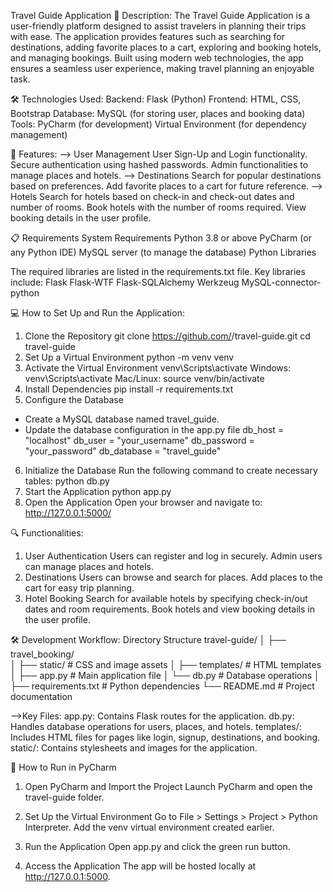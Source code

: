 Travel Guide Application
📖 Description:
The Travel Guide Application is a user-friendly platform designed to assist travelers in planning their trips with ease. The application provides features such as searching for destinations, adding favorite places to a cart, exploring and booking hotels, and managing bookings. Built using modern web technologies, the app ensures a seamless user experience, making travel planning an enjoyable task.


🛠 Technologies Used:
Backend: Flask (Python)
Frontend: HTML, CSS, Bootstrap
Database: MySQL (for storing user, places and booking data)
Tools:
PyCharm (for development)
Virtual Environment (for dependency management)

🚀 Features:
--> User Management
User Sign-Up and Login functionality.
Secure authentication using hashed passwords.
Admin functionalities to manage places and hotels.
--> Destinations
Search for popular destinations based on preferences.
Add favorite places to a cart for future reference.
--> Hotels
Search for hotels based on check-in and check-out dates and number of rooms.
Book hotels with the number of rooms required.
View booking details in the user profile.

📋 Requirements
System Requirements
Python 3.8 or above
PyCharm (or any Python IDE)
MySQL server (to manage the database)
Python Libraries

The required libraries are listed in the requirements.txt file. Key libraries include:
Flask
Flask-WTF
Flask-SQLAlchemy
Werkzeug
MySQL-connector-python

💻 How to Set Up and Run the Application:
1. Clone the Repository
   git clone https://github.com/<your-usernam>/travel-guide.git
   cd travel-guide
2. Set Up a Virtual Environment
   python -m venv venv
3. Activate the Virtual Environment
   venv\Scripts\activate
  Windows:
 venv\Scripts\activate
  Mac/Linux:
 source venv/bin/activate
4. Install Dependencies
   pip install -r requirements.txt
5. Configure the Database
  * Create a MySQL database named travel_guide.
  * Update the database configuration in the app.py file
  db_host = "localhost"
  db_user = "your_username"
  db_password = "your_password"
  db_database = "travel_guide"
6. Initialize the Database
   Run the following command to create necessary tables:
   python db.py
7. Start the Application
   python app.py
8. Open the Application
   Open your browser and navigate to:
   http://127.0.0.1:5000/


🔍 Functionalities:
1. User Authentication
Users can register and log in securely.
Admin users can manage places and hotels.
2. Destinations
Users can browse and search for places.
Add places to the cart for easy trip planning.
3. Hotel Booking
Search for available hotels by specifying check-in/out dates and room requirements.
Book hotels and view booking details in the user profile.

🛠 Development Workflow:
Directory Structure
travel-guide/
│
├── travel_booking/  
│   ├── static/              # CSS and image assets
│   ├── templates/           # HTML templates
│   ├── app.py               # Main application file
│   └── db.py                # Database operations
│
├── requirements.txt         # Python dependencies
└── README.md                # Project documentation

-->Key Files:
app.py: Contains Flask routes for the application.
db.py: Handles database operations for users, places, and hotels.
templates/: Includes HTML files for pages like login, signup, destinations, and booking.
static/: Contains stylesheets and images for the application.

🔧 How to Run in PyCharm
1. Open PyCharm and Import the Project
Launch PyCharm and open the travel-guide folder.

2. Set Up the Virtual Environment
Go to File > Settings > Project > Python Interpreter.
Add the venv virtual environment created earlier.

3. Run the Application
Open app.py and click the green run button.

4. Access the Application
The app will be hosted locally at http://127.0.0.1:5000.


